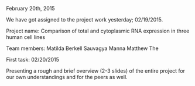 February 20th, 2015


We have got assigned to the project work yesterday; 02/19/2015.

Project name: Comparison of total and cytoplasmic RNA expression in three human cell lines

Team members: 
Matilda Berkell
Sauvagya Manna
Matthew The

First task: 02/20/2015

Presenting a rough and brief overview (2-3 slides) of the entire project for our own understandings and for the peers as well.
